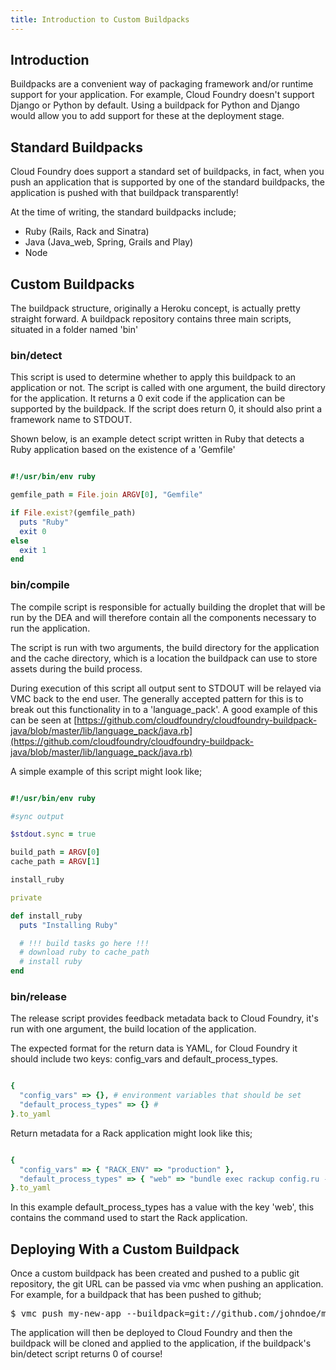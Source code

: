 ```yaml
---
title: Introduction to Custom Buildpacks
---
```


## <a id='intro'></a>Introduction ##

Buildpacks are a convenient way of packaging framework and/or runtime support for your application. For example, Cloud Foundry doesn't support Django or Python by default. Using a buildpack for Python and Django would allow you to add support for these at the deployment stage. 

## <a id='standard-buildpacks'></a>Standard Buildpacks ##

Cloud Foundry does support a standard set of buildpacks, in fact, when you push an application that is supported by one of the standard buildpacks, the application is pushed with that buildpack transparently!

At the time of writing, the standard buildpacks include;

* Ruby (Rails, Rack and Sinatra)
* Java (Java_web, Spring, Grails and Play)
* Node

## <a id='custom-buildpacks'></a>Custom Buildpacks ##

The buildpack structure, originally a Heroku concept, is actually pretty straight forward. A buildpack repository contains three main scripts, situated in a folder named 'bin'

### <a id='detect-script'></a>bin/detect ###

This script is used to determine whether to apply this buildpack to an application or not. The script is called with one argument, the build directory for the application. It returns a 0 exit code if the application can be supported by the buildpack. If the script does return 0, it should also print a framework name to STDOUT.

Shown below, is an example detect script written in Ruby that detects a Ruby application based on the existence of a 'Gemfile'

~~~ruby

#!/usr/bin/env ruby

gemfile_path = File.join ARGV[0], "Gemfile"

if File.exist?(gemfile_path)
  puts "Ruby"
  exit 0
else
  exit 1
end

~~~
### <a id='detect-script'></a>bin/compile ###

The compile script is responsible for actually building the droplet that will be run by the DEA and will therefore contain all the components necessary to run the application.

The script is run with two arguments, the build directory for the application and the cache directory, which is a location the buildpack can use to store assets during the build process.

During execution of this script all output sent to STDOUT will be relayed via VMC back to the end user. The generally accepted pattern for this is to break out this functionality in to a 'language_pack'. A good example of this can be seen at [https://github.com/cloudfoundry/cloudfoundry-buildpack-java/blob/master/lib/language_pack/java.rb](https://github.com/cloudfoundry/cloudfoundry-buildpack-java/blob/master/lib/language_pack/java.rb)

A simple example of this script might look like;

~~~ruby

#!/usr/bin/env ruby

#sync output

$stdout.sync = true

build_path = ARGV[0]
cache_path = ARGV[1]

install_ruby 

private

def install_ruby
  puts "Installing Ruby"

  # !!! build tasks go here !!!
  # download ruby to cache_path
  # install ruby
end

~~~

### <a id='detect-script'></a>bin/release ###

The release script provides feedback metadata back to Cloud Foundry, it's run with one argument, the build location of the application. 

The expected format for the return data is YAML, for Cloud Foundry it should include two keys: config\_vars and default\_process\_types.

~~~ruby

{
  "config_vars" => {}, # environment variables that should be set
  "default_process_types" => {} # 
}.to_yaml

~~~

Return metadata for a Rack application might look like this;

~~~ruby

{
  "config_vars" => { "RACK_ENV" => "production" }, 
  "default_process_types" => { "web" => "bundle exec rackup config.ru -p $PORT" }
}.to_yaml

~~~

In this example default\_process\_types has a value with the key 'web', this contains the command used to start the Rack application.

## <a id='deploying-with-custom-buildpacks'></a>Deploying With a Custom Buildpack ##

Once a custom buildpack has been created and pushed to a public git repository, the git URL can be passed via vmc when pushing an application. For example, for a buildpack that has been pushed to github;

<pre class="terminal">
$ vmc push my-new-app --buildpack=git://github.com/johndoe/my-buildpack.git
</pre>

The application will then be deployed to Cloud Foundry and then the buildpack will be cloned and applied to the application, if the buildpack's bin/detect script returns 0 of course!

